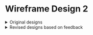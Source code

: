 # Wireframe Design 2

<details>
<summary>Original designs</summary>

## Desktop Designs

![Desktop Home page](./original/desktop/home.png)

![Desktop What's Available page](./original/desktop/whatsAvailable.png)

![Desktop What's On page](./original/desktop/whatsOn.png)

![Desktop Event View page](./original/desktop/whatsOn_eventViewer.png)

## Mobile Designs

<p align="middle">
    <img width="128" src="./original/mobile/home.png" alt="" />
    <img width="128" src="./original/mobile/whatsAvailable.png" alt="" />
    <img width="128" src="./original/mobile/whatsOn.png" alt="" />
    <img width="128" src="./original/mobile/whatsOn_eventViewer.png" alt="" />
</p>
</details>

<details>
<summary>Revised designs based on feedback</summary>

## Desktop Designs

![Desktop Home page](./revision_1/desktop/home.png)

![Desktop What's Available page](./revision_1/desktop/whatsAvailable.png)

![Desktop What's On page](./revision_1/desktop/whatsOn.png)

![Desktop Event View page](./revision_1/desktop/whatsOn_eventViewer.png)

## Mobile Designs

<p align="middle">
    <img width="128" src="./revision_1/mobile/home.png" alt="" />
    <img width="128" src="./revision_1/mobile/whatsAvailable.png" alt="" />
    <img width="128" src="./revision_1/mobile/whatsOn.png" alt="" />
    <img width="128" src="./revision_1/mobile/whatsOn_eventViewer.png" alt="" />
</p>
</details>


